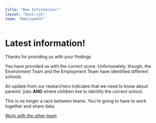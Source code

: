 ```yaml
---
title: "New Information!"
layout: "base.njk"
team: "Employment"
---
```


# Latest information!

<div class="grid grid-md-2 dense grid-column-gap-2">
  <div class="mb1 grid-column-2-md ">

<script src="/js/lottie-player.js"></script>
<lottie-player autoplay loop mode="normal" src="/js/47322-alert.json" style="width: 50vh"> </lottie-player>

  </div>

  <div class="grid-column-1-md">

Thanks for providing us with your findings

You have provided us with the correct score. Unfortunately, though, the Environment Team and the Employment Team have identified different schools.

An update from our researchers indicates that we need to know about parents&rsquo; jobs **AND** where children live to identify the correct school.

This is no longer a race between teams. You're going to have to work together and share data.



<a class="btn" href="/employment/data-safety/">Work with the other team</a>




  </div>
</div>







